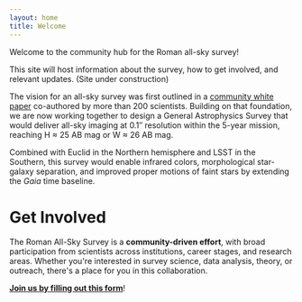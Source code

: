 ```yaml
---
layout: home
title: Welcome
---
```


Welcome to the community hub for the Roman all-sky survey!

This site will host information about the survey, how to get involved, and relevant updates. (Site under construction)

The vision for an all-sky survey was first outlined in a [community white paper](https://ui.adsabs.harvard.edu/abs/2023arXiv230611784H/abstract) co-authored by more than 200 scientists. Building on that foundation, we are now working together to design a General Astrophysics Survey that would deliver all-sky imaging at 0.1″ resolution within the 5-year mission, reaching H ≈ 25 AB mag or W ≈ 26 AB mag.

Combined with Euclid in the Northern hemisphere and LSST in the Southern, this survey would enable infrared colors, morphological star-galaxy separation, and improved proper motions of faint stars by extending the _Gaia_ time baseline.

# Get Involved

The Roman All-Sky Survey is a **community-driven effort**, with broad participation from scientists across institutions, career stages, and research areas. Whether you're interested in survey science, data analysis, theory, or outreach, there's a place for you in this collaboration.

**[Join us by filling out this form](https://forms.gle/R3Zt44aXS9FKaMVRA)**!
